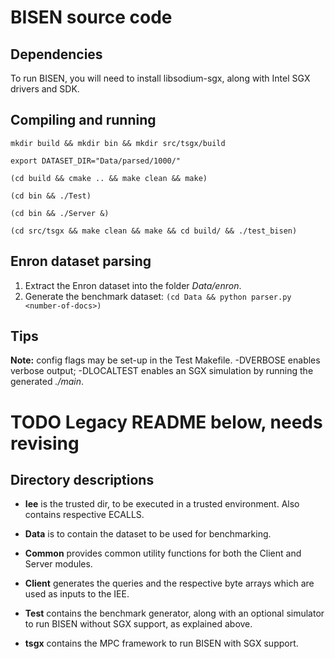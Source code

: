 # BISEN source code

## Dependencies
To run BISEN, you will need to install libsodium-sgx, along with Intel SGX drivers and SDK.

## Compiling and running
```
mkdir build && mkdir bin && mkdir src/tsgx/build

export DATASET_DIR="Data/parsed/1000/"

(cd build && cmake .. && make clean && make)

(cd bin && ./Test)

(cd bin && ./Server &)

(cd src/tsgx && make clean && make && cd build/ && ./test_bisen)
```


## Enron dataset parsing
1. Extract the Enron dataset into the folder _Data/enron_.
1. Generate the benchmark dataset: ```(cd Data && python parser.py <number-of-docs>)```


## Tips
**Note:** config flags may be set-up in the Test Makefile.
-DVERBOSE enables verbose output; -DLOCALTEST enables an SGX simulation by running the generated _./main_.


# TODO Legacy README below, needs revising
## Directory descriptions
* **Iee** is the trusted dir, to be executed in a trusted environment. Also contains respective ECALLS.

* **Data** is to contain the dataset to be used for benchmarking.

* **Common** provides common utility functions for both the Client and Server modules.

* **Client** generates the queries and the respective byte arrays which are used as inputs to the IEE.

* **Test** contains the benchmark generator, along with an optional
simulator to run BISEN without SGX support, as explained above.

* **tsgx** contains the MPC framework to run BISEN with SGX support.

